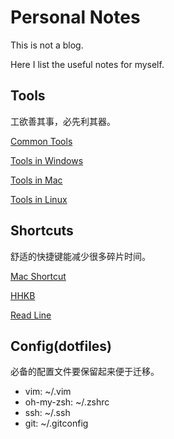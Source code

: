 Personal Notes
========
This is not a blog.

Here I list the useful notes for myself.



## Tools

工欲善其事，必先利其器。

[Common Tools](https://github.com/lucky521/LuckyToolNotes/blob/master/Common-tools.md)


[Tools in Windows](https://github.com/lucky521/LuckyToolNotes/blob/master/tools-in-windows.md)

[Tools in Mac](https://github.com/lucky521/LuckyToolNotes/blob/master/tools-in-mac.md)

[Tools in Linux](https://github.com/lucky521/LuckyToolNotes/blob/master/tools-in-linux.md)



## Shortcuts

舒适的快捷键能减少很多碎片时间。

[Mac Shortcut](https://github.com/lucky521/LuckyToolNotes/blob/master/shortcut/mac-shortcut.md)

[HHKB](https://github.com/lucky521/LuckyToolNotes/blob/master/shortcut/hhkb.md)

[Read Line](https://github.com/lucky521/LuckyToolNotes/blob/master/shortcut/readline.md)


## Config(dotfiles)

必备的配置文件要保留起来便于迁移。

- vim: ~/.vim
- oh-my-zsh: ~/.zshrc
- ssh:  ~/.ssh
- git: ~/.gitconfig



